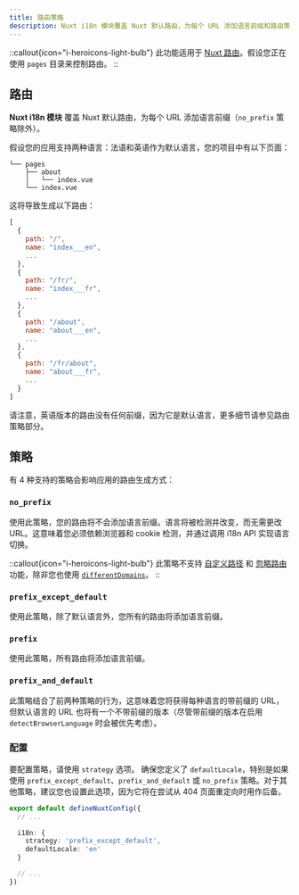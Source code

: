 ```yaml
---
title: 路由策略
description: Nuxt i18n 模块覆盖 Nuxt 默认路由，为每个 URL 添加语言前缀和路由策略。
---
```


::callout{icon="i-heroicons-light-bulb"}
此功能适用于 [Nuxt 路由](https://nuxt.com/docs/getting-started/routing)。假设您正在使用 `pages` 目录来控制路由。
::

## 路由

**Nuxt i18n 模块** 覆盖 Nuxt 默认路由，为每个 URL 添加语言前缀（`no_prefix` 策略除外）。

假设您的应用支持两种语言：法语和英语作为默认语言，您的项目中有以下页面：

```
└── pages
    ├── about
    │   └── index.vue
    └── index.vue
```

这将导致生成以下路由：

```js
[
  {
    path: "/",
    name: "index___en",
    ...
  },
  {
    path: "/fr/",
    name: "index___fr",
    ...
  },
  {
    path: "/about",
    name: "about___en",
    ...
  },
  {
    path: "/fr/about",
    name: "about___fr",
    ...
  }
]
```

请注意，英语版本的路由没有任何前缀，因为它是默认语言，更多细节请参见路由策略部分。

## 策略

有 4 种支持的策略会影响应用的路由生成方式：

### `no_prefix`

使用此策略，您的路由将不会添加语言前缀。语言将被检测并改变，而无需更改 URL。这意味着您必须依赖浏览器和 cookie 检测，并通过调用 i18n API 实现语言切换。

::callout{icon="i-heroicons-light-bulb"}
此策略不支持 [自定义路径](/docs/v8/guide/custom-paths) 和 [忽略路由](/docs/v8/guide/ignoring-localized-routes) 功能，除非您也使用 [`differentDomains`](/docs/v8/guide/different-domains)。
::

### `prefix_except_default`

使用此策略，除了默认语言外，您所有的路由将添加语言前缀。

### `prefix`

使用此策略，所有路由将添加语言前缀。

### `prefix_and_default`

此策略结合了前两种策略的行为，这意味着您将获得每种语言的带前缀的 URL，但默认语言的 URL 也将有一个不带前缀的版本（尽管带前缀的版本在启用 `detectBrowserLanguage` 时会被优先考虑）。

### 配置

要配置策略，请使用 `strategy` 选项。
确保您定义了 `defaultLocale`，特别是如果使用 `prefix_except_default`、`prefix_and_default` 或 `no_prefix` 策略。对于其他策略，建议您也设置此选项，因为它将在尝试从 404 页面重定向时用作后备。

```ts [nuxt.config.ts]
export default defineNuxtConfig({
  // ...

  i18n: {
    strategy: 'prefix_except_default',
    defaultLocale: 'en'
  }

  // ...
})
```